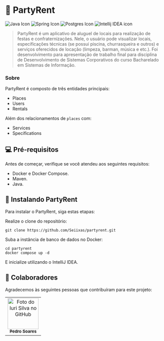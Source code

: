 # 🎉 PartyRent

![Java Icon](https://img.shields.io/badge/Java-ED8B00?style=for-the-badge&logo=openjdk&logoColor=white)
![Spring Icon](https://img.shields.io/badge/Spring-6DB33F?style=for-the-badge&logo=spring&logoColor=white)
![Postgres Icon](https://img.shields.io/badge/PostgreSQL-316192?style=for-the-badge&logo=postgresql&logoColor=white)
![Intellij IDEA icon](https://img.shields.io/badge/IntelliJ_IDEA-000000.svg?style=for-the-badge&logo=intellij-idea&logoColor=white)
> PartyRent é um aplicativo de aluguel de locais para realização de festas e confraternizações. Nele, o usuário pode visualizar locais, especificações técnicas (se possui piscina, churrasqueira e outros) e serviços oferecidos de locação (limpeza, barman, música e etc.). Foi desenvolvimento para apresentação de trabalho final para disciplina de Desenvolvimento de Sistemas Corporativos do curso Bacharelado em Sistemas de Informação.

### Sobre

PartyRent é composto de três entidades principais:
- Places
- Users
- Rentals

Além dos relacionamentos de `places` com:
- Services
- Specifications


## 💻 Pré-requisitos

Antes de começar, verifique se você atendeu aos seguintes requisitos:

* Docker e Docker Compose.
* Maven.
* Java.

## 🚀 Instalando PartyRent

Para instalar o PartyRent, siga estas etapas:

Realize o clone do repositório:
```
git clone https://github.com/Seiixas/partyrent.git
```

Suba a instância de banco de dados no Docker:
```
cd partyrent
docker compose up -d
```

E inicialize utilizando o IntelliJ IDEA.

## 🤝 Colaboradores

Agradecemos às seguintes pessoas que contribuíram para este projeto:

<table>
  <tr>
    <td align="center">
      <a href="#">
        <img src="https://avatars.githubusercontent.com/u/55058149" width="100px;" alt="Foto do Iuri Silva no GitHub"/><br>
        <sub>
          <b>Pedro Soares</b>
        </sub>
      </a>
    </td>
  </tr>
</table>
